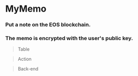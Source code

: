 MyMemo
=======
### Put a note on the EOS blockchain.

### The memo is encrypted with the user's public key.


>Table
  
>Action

>Back-end


